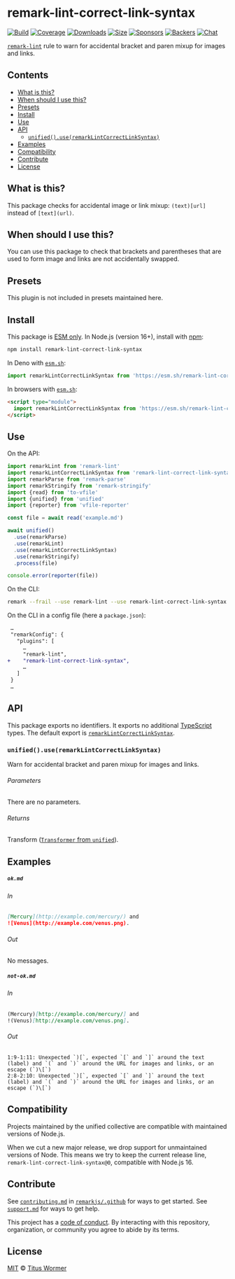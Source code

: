 <!--This file is generated-->

# remark-lint-correct-link-syntax

[![Build][badge-build-image]][badge-build-url]
[![Coverage][badge-coverage-image]][badge-coverage-url]
[![Downloads][badge-downloads-image]][badge-downloads-url]
[![Size][badge-size-image]][badge-size-url]
[![Sponsors][badge-funding-sponsors-image]][badge-funding-url]
[![Backers][badge-funding-backers-image]][badge-funding-url]
[![Chat][badge-chat-image]][badge-chat-url]

[`remark-lint`][github-remark-lint] rule to warn for accidental bracket and paren
mixup for images and links.

## Contents

* [What is this?](#what-is-this)
* [When should I use this?](#when-should-i-use-this)
* [Presets](#presets)
* [Install](#install)
* [Use](#use)
* [API](#api)
  * [`unified().use(remarkLintCorrectLinkSyntax)`](#unifieduseremarklintcorrectlinksyntax)
* [Examples](#examples)
* [Compatibility](#compatibility)
* [Contribute](#contribute)
* [License](#license)

## What is this?

This package checks for accidental image or link mixup:
`(text)[url]` instead of `[text](url)`.

## When should I use this?

You can use this package to check that brackets and parentheses
that are used to form image and links are not accidentally swapped.

## Presets

This plugin is not included in presets maintained here.

## Install

This package is [ESM only][github-gist-esm].
In Node.js (version 16+),
install with [npm][npm-install]:

```sh
npm install remark-lint-correct-link-syntax
```

In Deno with [`esm.sh`][esm-sh]:

```js
import remarkLintCorrectLinkSyntax from 'https://esm.sh/remark-lint-correct-link-syntax@0'
```

In browsers with [`esm.sh`][esm-sh]:

```html
<script type="module">
  import remarkLintCorrectLinkSyntax from 'https://esm.sh/remark-lint-correct-link-syntax@0?bundle'
</script>
```

## Use

On the API:

```js
import remarkLint from 'remark-lint'
import remarkLintCorrectLinkSyntax from 'remark-lint-correct-link-syntax'
import remarkParse from 'remark-parse'
import remarkStringify from 'remark-stringify'
import {read} from 'to-vfile'
import {unified} from 'unified'
import {reporter} from 'vfile-reporter'

const file = await read('example.md')

await unified()
  .use(remarkParse)
  .use(remarkLint)
  .use(remarkLintCorrectLinkSyntax)
  .use(remarkStringify)
  .process(file)

console.error(reporter(file))
```

On the CLI:

```sh
remark --frail --use remark-lint --use remark-lint-correct-link-syntax .
```

On the CLI in a config file (here a `package.json`):

```diff
 …
 "remarkConfig": {
   "plugins": [
     …
     "remark-lint",
+    "remark-lint-correct-link-syntax",
     …
   ]
 }
 …
```

## API

This package exports no identifiers.
It exports no additional [TypeScript][typescript] types.
The default export is
[`remarkLintCorrectLinkSyntax`][api-remark-lint-correct-link-syntax].

### `unified().use(remarkLintCorrectLinkSyntax)`

Warn for accidental bracket and paren mixup for images and links.

###### Parameters

There are no parameters.

###### Returns

Transform ([`Transformer` from `unified`][github-unified-transformer]).

## Examples

##### `ok.md`

###### In

```markdown
[Mercury](http://example.com/mercury/) and
![Venus](http://example.com/venus.png).
```

###### Out

No messages.

##### `not-ok.md`

###### In

```markdown
(Mercury)[http://example.com/mercury/] and
!(Venus)[http://example.com/venus.png].
```

###### Out

```text
1:9-1:11: Unexpected `)[`, expected `[` and `]` around the text (label) and `(` and `)` around the URL for images and links, or an escape (`)\[`)
2:8-2:10: Unexpected `)[`, expected `[` and `]` around the text (label) and `(` and `)` around the URL for images and links, or an escape (`)\[`)
```

## Compatibility

Projects maintained by the unified collective are compatible with maintained
versions of Node.js.

When we cut a new major release, we drop support for unmaintained versions of
Node.
This means we try to keep the current release line,
`remark-lint-correct-link-syntax@0`,
compatible with Node.js 16.

## Contribute

See [`contributing.md`][github-dotfiles-contributing] in [`remarkjs/.github`][github-dotfiles-health] for ways
to get started.
See [`support.md`][github-dotfiles-support] for ways to get help.

This project has a [code of conduct][github-dotfiles-coc].
By interacting with this repository, organization, or community you agree to
abide by its terms.

## License

[MIT][file-license] © [Titus Wormer][author]

[api-remark-lint-correct-link-syntax]: #unifieduseremarklintcorrectlinksyntax

[author]: https://wooorm.com

[badge-build-image]: https://github.com/remarkjs/remark-lint/workflows/main/badge.svg

[badge-build-url]: https://github.com/remarkjs/remark-lint/actions

[badge-chat-image]: https://img.shields.io/badge/chat-discussions-success.svg

[badge-chat-url]: https://github.com/remarkjs/remark/discussions

[badge-coverage-image]: https://img.shields.io/codecov/c/github/remarkjs/remark-lint.svg

[badge-coverage-url]: https://codecov.io/github/remarkjs/remark-lint

[badge-downloads-image]: https://img.shields.io/npm/dm/remark-lint-correct-link-syntax.svg

[badge-downloads-url]: https://www.npmjs.com/package/remark-lint-correct-link-syntax

[badge-funding-backers-image]: https://opencollective.com/unified/backers/badge.svg

[badge-funding-sponsors-image]: https://opencollective.com/unified/sponsors/badge.svg

[badge-funding-url]: https://opencollective.com/unified

[badge-size-image]: https://img.shields.io/bundlejs/size/remark-lint-correct-link-syntax

[badge-size-url]: https://bundlejs.com/?q=remark-lint-correct-link-syntax

[esm-sh]: https://esm.sh

[file-license]: https://github.com/remarkjs/remark-lint/blob/main/license

[github-dotfiles-coc]: https://github.com/remarkjs/.github/blob/main/code-of-conduct.md

[github-dotfiles-contributing]: https://github.com/remarkjs/.github/blob/main/contributing.md

[github-dotfiles-health]: https://github.com/remarkjs/.github

[github-dotfiles-support]: https://github.com/remarkjs/.github/blob/main/support.md

[github-gist-esm]: https://gist.github.com/sindresorhus/a39789f98801d908bbc7ff3ecc99d99c

[github-remark-lint]: https://github.com/remarkjs/remark-lint

[github-unified-transformer]: https://github.com/unifiedjs/unified#transformer

[npm-install]: https://docs.npmjs.com/cli/install

[typescript]: https://www.typescriptlang.org
